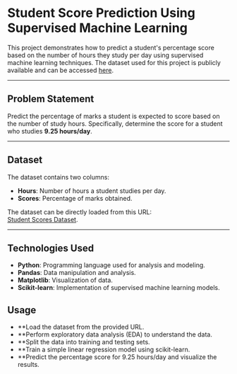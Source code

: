 # Student Score Prediction Using Supervised Machine Learning

This project demonstrates how to predict a student's percentage score based on the number of hours they study per day using supervised machine learning techniques. The dataset used for this project is publicly available and can be accessed [here](https://raw.githubusercontent.com/AdiPersonalWorks/Random/master/student_scores%20-%20student_scores.csv).

---

## Problem Statement
Predict the percentage of marks a student is expected to score based on the number of study hours. Specifically, determine the score for a student who studies **9.25 hours/day**.

---


## Dataset
The dataset contains two columns:
- **Hours**: Number of hours a student studies per day.
- **Scores**: Percentage of marks obtained.

The dataset can be directly loaded from this URL:  
[Student Scores Dataset](https://raw.githubusercontent.com/AdiPersonalWorks/Random/master/student_scores%20-%20student_scores.csv).

---

## Technologies Used
- **Python**: Programming language used for analysis and modeling.
- **Pandas**: Data manipulation and analysis.
- **Matplotlib**: Visualization of data.
- **Scikit-learn**: Implementation of supervised machine learning models.

## Usage
- **Load the dataset from the provided URL.
- **Perform exploratory data analysis (EDA) to understand the data.
- **Split the data into training and testing sets.
- **Train a simple linear regression model using scikit-learn.
- **Predict the percentage score for 9.25 hours/day and visualize the results.
